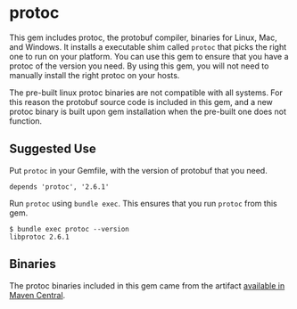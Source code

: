 protoc
==================

This gem includes protoc, the protobuf compiler, binaries for Linux, Mac, and Windows. It installs a executable shim
called `protoc` that picks the right one to run on your platform. You can use this gem to ensure that you have a protoc
of the version you need. By using this gem, you will not need to manually install the right protoc on your hosts.

The pre-built linux protoc binaries are not compatible with all systems.  For this reason the protobuf source code is
included in this gem, and a new protoc binary is built upon gem installation when the pre-built one does not function.

## Suggested Use

Put `protoc` in your Gemfile, with the version of protobuf that you need.

```
depends 'protoc', '2.6.1'
```

Run `protoc` using `bundle exec`. This ensures that you run `protoc` from this gem.

```
$ bundle exec protoc --version
libprotoc 2.6.1
```

## Binaries

The protoc binaries included in this gem came from the artifact
[available in Maven Central](http://search.maven.org/#artifactdetails%7Ccom.google.protobuf%7Cprotoc%7C2.6.1%7Cpom).
